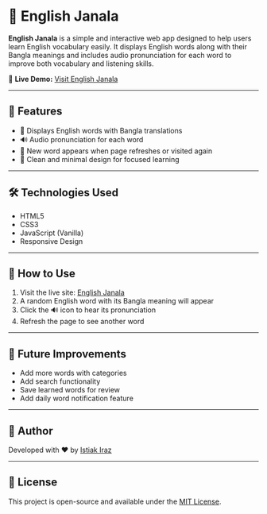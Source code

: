 # 📘 English Janala

**English Janala** is a simple and interactive web app designed to help users learn English vocabulary easily. It displays English words along with their Bangla meanings and includes audio pronunciation for each word to improve both vocabulary and listening skills.

🔗 **Live Demo:** [Visit English Janala](https://istiakiraz.github.io/English-Janala/)

---

## 🚀 Features

- 📖 Displays English words with Bangla translations
- 🔊 Audio pronunciation for each word
- 🔁 New word appears when page refreshes or visited again
- 🎯 Clean and minimal design for focused learning

---

## 🛠️ Technologies Used

- HTML5
- CSS3
- JavaScript (Vanilla)
- Responsive Design

---


## 📂 How to Use

1. Visit the live site: [English Janala](https://istiakiraz.github.io/English-Janala/)
2. A random English word with its Bangla meaning will appear
3. Click the 🔊 icon to hear its pronunciation
4. Refresh the page to see another word

---

## 📌 Future Improvements

- Add more words with categories
- Add search functionality
- Save learned words for review
- Add daily word notification feature

---

## 🙌 Author

Developed with ❤️ by [Istiak Iraz](https://github.com/istiakiraz)

---

## 📄 License

This project is open-source and available under the [MIT License](LICENSE).
